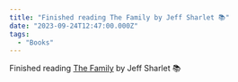 ```yaml
---
title: "Finished reading The Family by Jeff Sharlet 📚"
date: "2023-09-24T12:47:00.000Z"
tags: 
  - "Books"
---
```


Finished reading [The Family](https://micro.blog/books/9780702236945) by Jeff Sharlet 📚
